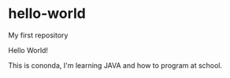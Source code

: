# hello-world
My first repository

Hello World!

This is cononda, I'm learning JAVA and how to program at school.
